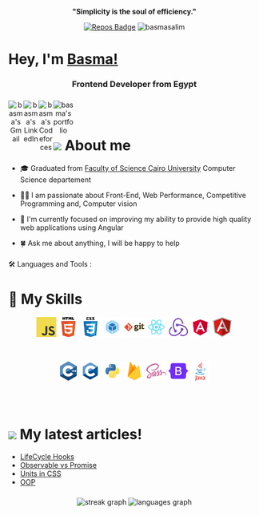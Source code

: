 <div align="center">

**"Simplicity is the soul of efficiency."**  

[![Repos Badge](https://badges.pufler.dev/repos/basmasalim)](https://badges.pufler.dev) 
<img src="https://komarev.com/ghpvc/?username=basmasalim&label=Profile%20views&color=0e75b6&style=flat" alt="basmasalim" />


</div>


# Hey, I'm [Basma!](https://www.linkedin.com/in/basma-hawash-b23170293/) 

###

<h3 align="center">Frontend Developer from Egypt</h3>

###
<div align="center">
  <a href="mailto:basmasalim030@gmail.com">
    <img align="left" alt="basma's Gmail" width="30px" src="https://cdn-icons-png.flaticon.com/512/281/281769.png" draggable="false" />
  </a>
  <a href="https://www.linkedin.com/in/basma-hawash-b23170293/" >
    <img  align="left" alt="basma's LinkedIn" width="30px" src="https://cdn-icons-png.flaticon.com/512/174/174857.png" draggable="false" />
  </a>
  <a href="https://codeforces.com/profile/BasmaSalim">
    <img align="left" alt="basma's Codeforces" width="30px" src="https://img.icons8.com/?size=100&id=GO78dOMqYNlA&format=png&color=000000" draggable="false" />
  </a>
  <a href="https://basma-salim-portfolio.vercel.app/">
    <img align="left" alt="basma's portfolio" width="40px" src="https://img.icons8.com/?size=100&id=9tLkqCSNMqks&format=png&color=000000" draggable="false" />
  </a>

</div>

<br />
<br />

###

# <img src="https://media.giphy.com/media/VgCDAzcKvsR6OM0uWg/giphy.gif" width="50" draggable="false" > About me

- 🎓  Graduated from <a href="http://www.sareg.sci.cu.edu.eg/">Faculty of Science Cairo University</a> Computer Science departement

- 🏃‍♂️ I am passionate about Front-End, Web Performance, Competitive Programming and, Computer vision

- 🚧 I'm currently focused on improving my ability to provide high quality web applications using Angular

- 🍀 Ask me about anything, I will be happy to help

###

###
:hammer_and_wrench: Languages and Tools :


# 🧰 My Skills

<div align="center">

<code><img height="40" src="https://raw.githubusercontent.com/github/explore/80688e429a7d4ef2fca1e82350fe8e3517d3494d/topics/javascript/javascript.png"></code>
<code><img height="40" src="https://raw.githubusercontent.com/github/explore/80688e429a7d4ef2fca1e82350fe8e3517d3494d/topics/html/html.png"></code>
<code><img height="40" src="https://raw.githubusercontent.com/github/explore/80688e429a7d4ef2fca1e82350fe8e3517d3494d/topics/css/css.png"></code>
<code><img height="40" src="https://raw.githubusercontent.com/github/explore/80688e429a7d4ef2fca1e82350fe8e3517d3494d/topics/webpack/webpack.png"></code>
<code><img height="40" src="https://raw.githubusercontent.com/github/explore/80688e429a7d4ef2fca1e82350fe8e3517d3494d/topics/git/git.png"></code>
<code><img height="40" src="https://raw.githubusercontent.com/github/explore/80688e429a7d4ef2fca1e82350fe8e3517d3494d/topics/react/react.png"></code>
<code><img height="40" src="https://raw.githubusercontent.com/github/explore/80688e429a7d4ef2fca1e82350fe8e3517d3494d/topics/redux/redux.png"></code>
<code><img height="40" src="https://raw.githubusercontent.com/github/explore/80688e429a7d4ef2fca1e82350fe8e3517d3494d/topics/angular/angular.png"></code>
<code><img src="https://raw.githubusercontent.com/devicons/devicon/master/icons/angularjs/angularjs-original.svg" alt="angular-js" width="40" height="40" /></code>

<br />

<code><img height="40" src="https://raw.githubusercontent.com/github/explore/80688e429a7d4ef2fca1e82350fe8e3517d3494d/topics/cpp/cpp.png"></code>
<code><img height="40" src="https://raw.githubusercontent.com/github/explore/80688e429a7d4ef2fca1e82350fe8e3517d3494d/topics/c/c.png"></code>
<code><img height="40" src="https://raw.githubusercontent.com/github/explore/80688e429a7d4ef2fca1e82350fe8e3517d3494d/topics/python/python.png"></code>
<code><img height="40" src="https://raw.githubusercontent.com/github/explore/80688e429a7d4ef2fca1e82350fe8e3517d3494d/topics/firebase/firebase.png"></code>
<code><img height="40" src="https://raw.githubusercontent.com/github/explore/80688e429a7d4ef2fca1e82350fe8e3517d3494d/topics/sass/sass.png"></code>
<code><img src="https://raw.githubusercontent.com/devicons/devicon/master/icons/bootstrap/bootstrap-plain.svg" alt="bootstrap" width="40" height="40" /></code>
<code><img src="https://github.com/devicons/devicon/blob/master/icons/java/java-original-wordmark.svg" title="Java" alt="Java" width="40" height="40"/></code>


</div>

<br /><br />

###

# <img src="https://media.giphy.com/media/WUlplcMpOCEmTGBtBW/giphy.gif" width="50"> My latest articles!
<!-- BLOG:START -->
- [LifeCycle Hooks](https://www.linkedin.com/feed/update/urn:li:activity:7221491817056202752/)
- [Observable vs Promise](https://www.linkedin.com/feed/update/urn:li:activity:7164700302175027201/)
- [Units in CSS](https://www.linkedin.com/feed/update/urn:li:activity:7149408491223367680/)
- [OOP](https://www.linkedin.com/feed/update/urn:li:activity:7210264832955084800/)


###


<div align="center">
  <img src="https://streak-stats.demolab.com?user=basmasalim&locale=en&mode=daily&theme=dracula&hide_border=false&border_radius=5" height="150" alt="streak graph"  />
  <img src="https://github-readme-stats.vercel.app/api/top-langs?username=basmasalim&locale=en&hide_title=false&layout=compact&card_width=320&langs_count=5&theme=dracula&hide_border=false" height="150" alt="languages graph"  />
</div>

<br /><br />

